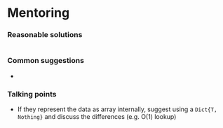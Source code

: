 # Mentoring

### Reasonable solutions

```julia

```

### Common suggestions
- 

### Talking points
- If they represent the data as array internally, suggest using a `Dict{T, Nothing}` and discuss the differences (e.g. O(1) lookup)
